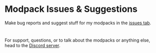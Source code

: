 # Modpack Issues & Suggestions
Make bug reports and suggest stuff for my modpacks in the [issues tab](https://github.com/woodytexas/modpack-issues-suggestions/issues).
#
For support, questions, or to talk about the modpacks or anything else, head to the [Discord server](https://discord.gg/ZNTt4YkY5W).
